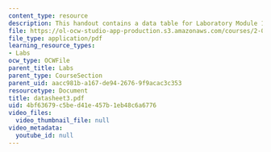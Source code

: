 ```yaml
---
content_type: resource
description: This handout contains a data table for Laboratory Module 1.
file: https://ol-ocw-studio-app-production.s3.amazonaws.com/courses/2-002-mechanics-and-materials-ii-spring-2004/4bf63679c5bed41e457b1eb48c6a6776_datasheet3.pdf
file_type: application/pdf
learning_resource_types:
- Labs
ocw_type: OCWFile
parent_title: Labs
parent_type: CourseSection
parent_uid: aacc981b-a167-de94-2676-9f9acac3c353
resourcetype: Document
title: datasheet3.pdf
uid: 4bf63679-c5be-d41e-457b-1eb48c6a6776
video_files:
  video_thumbnail_file: null
video_metadata:
  youtube_id: null
---
```

